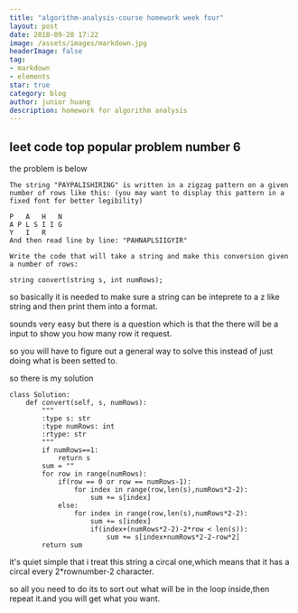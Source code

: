```yaml
---
title: "algorithm-analysis-course homework week four"
layout: post
date: 2018-09-28 17:22
image: /assets/images/markdown.jpg
headerImage: false
tag:
- markdown
- elements
star: true
category: blog
author: junior huang
description: homework for algorithm analysis
---
```

## leet code top popular problem number 6
the problem is below
```
The string "PAYPALISHIRING" is written in a zigzag pattern on a given number of rows like this: (you may want to display this pattern in a fixed font for better legibility)

P   A   H   N
A P L S I I G
Y   I   R
And then read line by line: "PAHNAPLSIIGYIR"

Write the code that will take a string and make this conversion given a number of rows:

string convert(string s, int numRows);
```

so basically it is needed to make sure a string can be inteprete to a z like string and then print them into a format.

sounds very easy but there is a question which is that the there will be a input to show you how many row it request.

so you will have to figure out a general way to solve this instead of just doing what is been setted to.

so there is my solution
```
class Solution:
    def convert(self, s, numRows):
        """
        :type s: str
        :type numRows: int
        :rtype: str
        """
        if numRows==1:
            return s
        sum = ""
        for row in range(numRows):
            if(row == 0 or row == numRows-1):
                for index in range(row,len(s),numRows*2-2):
                    sum += s[index]                
            else:
                for index in range(row,len(s),numRows*2-2):
                    sum += s[index]
                    if(index+(numRows*2-2)-2*row < len(s)):
                        sum += s[index+numRows*2-2-row*2]
        return sum
```

it's quiet simple that i treat this string a circal one,which means that it has a circal every 2*rownumber-2 character.


so all you need to do its to sort out what will be in the loop inside,then repeat it.and you will get what you want.